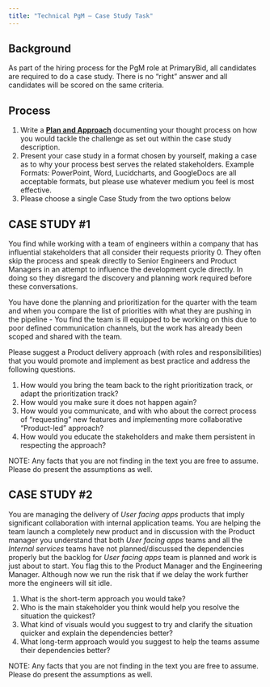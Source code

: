 ```yaml
---
title: "Technical PgM — Case Study Task"
---
```


## Background

As part of the hiring process for the PgM role at PrimaryBid, all candidates are required to do a
case study.  There is no “right” answer and all candidates will be scored on the same criteria.

## Process

1. Write a **[Plan and Approach](https://robertbarrow.github.io/primarybid/plan-and-approach)** documenting your thought process on how you would tackle
    the challenge as set out within the case study description.
2. Present your case study in a format chosen by yourself, making a case as to why your
    process best serves the related stakeholders.  Example Formats: PowerPoint, Word,
    Lucidcharts, and GoogleDocs are all acceptable formats, but please use whatever
    medium you feel is most effective.
3. Please choose a single Case Study from the two options below


## CASE STUDY #1

You find while working with a team of engineers within a company that has influential
stakeholders that all consider their requests priority 0.  They often skip the process and speak
directly to Senior Engineers and Product Managers in an attempt to influence the development
cycle directly.  In doing so they disregard the discovery and planning work required before these
conversations.

You have done the planning and prioritization for the quarter with the team and when you
compare the list of priorities with what they are pushing in the pipeline - You find the team is ill
equipped to be working on this due to poor defined communication channels, but the work has
already been scoped and shared with the team.

Please suggest a Product delivery approach (with roles and responsibilities) that you would
promote and implement as best practice and address the following questions.

1. How would you bring the team back to the right prioritization track, or adapt the prioritization track?
2. How would you make sure it does not happen again?
3. How would you communicate, and with who about the correct process of “requesting” new features and implementing more collaborative “Product-led” approach?
4. How would you educate the stakeholders and make them persistent in respecting the approach?

NOTE: Any facts that you are not finding in the text you are free to assume. Please do present
the assumptions as well.


## CASE STUDY #2

You are managing the delivery of _User facing apps_ products that imply significant collaboration
with internal application teams.  You are helping the team launch a completely new product and
in discussion with the Product manager you understand that both _User facing apps_ teams and
all the _Internal services_ teams have not planned/discussed the dependencies properly but the
backlog for _User facing apps_ team is planned and work is just about to start.  You flag this to the
Product Manager and the Engineering Manager.  Although now we run the risk that if we delay
the work further more the engineers will sit idle.

1. What is the short-term approach you would take?
2. Who is the main stakeholder you think would help you resolve the situation the quickest?
3. What kind of visuals would you suggest to try and clarify the situation quicker and explain the dependencies better?
4. What long-term approach would you suggest to help the teams assume their dependencies better?

NOTE: Any facts that you are not finding in the text you are free to assume. Please do present
the assumptions as well.